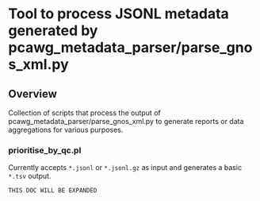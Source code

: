 # Tool to process JSONL metadata generated by pcawg_metadata_parser/parse_gnos_xml.py

## Overview

Collection of scripts that process the output of pcawg_metadata_parser/parse_gnos_xml.py to generate
reports or data aggregations for various purposes.

### prioritise_by_qc.pl

Currently accepts ``*.jsonl`` or ``*.jsonl.gz`` as input and generates a basic ``*.tsv`` output.

    THIS DOC WILL BE EXPANDED
